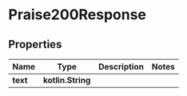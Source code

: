 
# Praise200Response

## Properties
Name | Type | Description | Notes
------------ | ------------- | ------------- | -------------
**text** | **kotlin.String** |  | 



